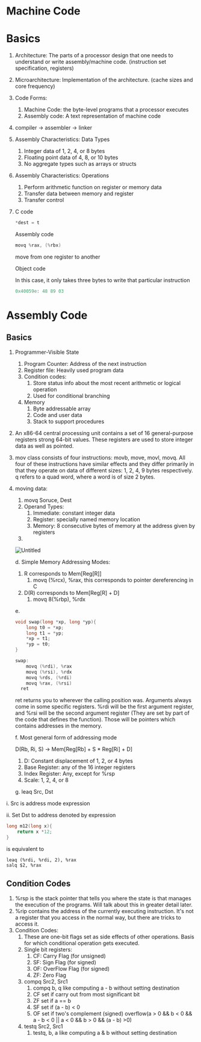 # Machine Code

# Basics

1. Architecture: The parts of a processor design that one needs to understand or write assembly/machine code. (instruction set specification, registers)
2. Microarchitecture: Implementation of the architecture. (cache sizes and core frequency)
3. Code Forms:
    1. Machine Code: the byte-level programs that a processor executes
    2. Assembly code: A text representation of machine code
4. compiler → assembler → linker
5. Assembly Characteristics: Data Types
    1. Integer data of 1, 2, 4, or 8 bytes
    2. Floating point data of 4, 8, or 10 bytes
    3. No aggregate types such as arrays or structs
6. Assembly Characteristics: Operations
    1. Perform arithmetic function on register or memory data
    2. Transfer data between memory and register 
    3. Transfer control
7. C code
    
    ```c
    *dest = t
    ```
    
    Assembly code
    
    ```c
    movq %rax, (%rbx)
    ```
    
    move from one register to another
    
    Object code
    
    In this case, it only takes three bytes to write that particular instruction 
    
    ```c
    0x40059e: 48 89 03
    ```
    

# Assembly Code

## Basics

1. Programmer-Visible State
    1. Program Counter: Address of the next instruction
    2. Register file: Heavily used program data
    3. Condition codes:
        1. Store status info about the most recent arithmetic or logical operation
        2. Used for conditional branching
    4. Memory
        1. Byte addressable array
        2. Code and user data
        3. Stack to support procedures
2. An x86-64 central processing unit contains a set of 16 general-purpose registers strong 64-bit values. These registers are used to store integer data as well as pointed. 
3.  mov class consists of four instructions: movb, move, movl, movq. All four of these instructions have similar effects and they differ primarily in that they operate on data of different sizes: 1, 2, 4, 9 bytes respectively. q refers to a quad word, where a word is of size 2 bytes.
4. moving data:
    1. movq Soruce, Dest
    2. Operand Types:
        1. Immediate: constant integer data
        2. Register: specially named memory location
        3. Memory: 8 consecutive bytes of memory at the address given by registers
    3.  
    
    ![Untitled](Machine%20Code%20d33aa959013a46cf9a315855c6934b39/Untitled.png)
    
    d. Simple Memory Addressing Modes:
    
    1. R corresponds to Mem[Reg[R]]
        1. movq (%rcx), %rax, this corresponds to pointer dereferencing in C
    2. D(R) corresponds to Mem[Reg[R] + D]
        1. movq 8(%rbp), %rdx
    
    e. 
    
    ```c
    void swap(long *xp, long *yp){
    	long t0 = *xp;
    	long t1 = *yp;
    	*xp = t1;
    	*yp = t0;
    }
    
    swap:
    	movq (%rdi), %rax
    	movq (%rsi), %rdx
    	movq %rds, (%rdi)
    	movq %rax, (%rsi)
      ret
    ```
    
    ret returns you to wherever the calling position was. Arguments always come in some specific registers. %rdi will be the first argument register, and %rsi will be the second argument register (They are set by part of the code that defines the function). Those will be pointers which contains addresses in the memory.
    
    f. Most general form of addressing mode
    
    D(Rb, Ri, S) → Mem[Reg[Rb] + S * Reg[Ri] + D]
    
    1. D: Constant displacement of 1, 2, or 4 bytes
    2. Base Register: any of the 16 integer registers
    3. Index Register: Any, except for %rsp
    4. Scale: 1, 2, 4, or 8

     g. leaq Src, Dst

  i. Src is address mode expression

  ii. Set Dst to address denoted by expression

```c
long m12(long x){
    return x *12;
}
```

is equivalent to 

```
leaq (%rdi, %rdi, 2), %rax
salq $2, %rax
```

## Condition Codes

1. %rsp is the stack pointer that tells you where the state is that manages the execution of the programs. Will talk about this in greater detail later. 
2. %rip contains the address of the currently executing instruction. It's not a register that you access in the normal way, but there are tricks to access it. 
3. Condition Codes:
    1. These are one-bit flags set as side effects of other operations. Basis for which conditional operation gets executed.
    2. Single bit registers:
        1. CF: Carry Flag (for unsigned)
        2. SF: Sign Flag (for signed)
        3. OF: OverFlow Flag (for signed)
        4. ZF: Zero Flag
    3. compq Src2, Src1
        1. compq b, q like computing a - b without setting destination
        2. CF set if carry out from most significant bit
        3. ZF set if a == b
        4. SF set if (a - b) < 0
        5. OF set if two's complement (signed) overflow(a > 0 && b < 0 && a - b < 0 ||  a < 0 && b > 0 && (a - b) >0)
    4. testq Src2, Src1
        1. testq, b, a like computing a & b without setting destination